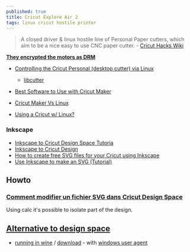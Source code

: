 ```yaml
---
published: true
title: Cricut Explore Air 2
tags: linux cricut hostile printer
---
```

> A closed driver & linux hostile line of Personal Paper cutters, which  aim to be a nice easy to use CNC paper cutter. - [Cricut Hacks Wiki](http://oscopetutorial.com/cricut/index.php?title=Second_Generation_Hardware)

[**They encrypted the motors as DRM**](https://www.reddit.com/r/cricut/comments/m76y9u/comment/ia9mmf6/?utm_source=share&utm_medium=web2x&context=3)

- [Controlling the Cricut Personal (desktop cutter) via Linux](https://www.summet.com/blog/2011/10/24/controlling-the-cricut-personal-desktop-cutter-via-linux/)
	- [libcutter](https://github.com/vangdfang/libcutter/)

- [Best Software to Use with Cricut Maker](https://linuxhint.com/best-software-cricut-maker/)
- [Cricut Maker Vs Linux](https://forums.linuxmint.com/viewtopic.php?t=329903)
- [Using a Cricut w/ Linux?](https://www.reddit.com/r/linuxquestions/comments/l81qc1/using_a_cricut_w_linux/)

### Inkscape
- [Inkscape to Cricut Design Space Tutoria](https://leapoffaithcrafting.com/inkscape-cricut-design-space-tutorial/)
- [Inkscape to Cricut Design ](http://catherineh.github.io/2021/01/04/inkscape-to-cricut-design)
- [How to create free SVG files for your Cricut using Inkscape](https://www.makesbymiss.com/post/how-to-create-free-svg-files-for-your-cricut-using-inkscape)
- [Use Inkscape to make an SVG (Tutorial) ](https://www.youtube.com/watch?v=3Dumvs5ys0M)

## Howto

### [Comment modifier un fichier SVG dans Cricut Design Space](https://nelidesign.com/fr/comment-modifier-fichier-svg-cricut-design-space/)

Using calc it's possible to isolate part of the design.

## [Alternative to design space](https://www.creativebloq.com/buying-guides/best-software-for-cricut)

- [running in wine](https://appdb.winehq.org/objectManager.php?sClass=application&iId=20029) / [download](cricut.com/setup) - with [windows user agent](https://addons.mozilla.org/en-US/firefox/addon/user-agent-string-switcher/)
